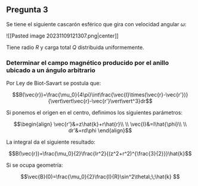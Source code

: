 
## Pregunta 3 

Se tiene el siguiente cascarón esférico que gira con velocidad angular $\omega$: 

![[Pasted image 20231109121307.png|center]]

Tiene radio $R$ y carga total $Q$ distribuida uniformemente. 

### Determinar el campo magnético producido por el anillo ubicado a un ángulo arbitrario 

Por Ley de Biot-Savart se postula que: 

$$B(\vec{r})=\frac{\mu_0}{4\pi}\int\frac{\vec{I}\times(\vec{r}-\vec{r'})}{\vert\vert\vec{r}-\vec{r'}\vert\vert^3}dr$$

Si ponemos el origen en el centro, definimos los siguientes parámetros: 

$$\begin{align}
\vec{r'}&=z\hat{k}+r\hat{r}\\  \\
\vec{I}&=I\hat{\phi}\\  \\
dr'&=rd\phi
\end{align}$$

La integral da el siguiente resultado: 

$$B(\vec{r})=\frac{\mu_0}{2}\frac{Ir^2}{(z^2+r^2)^{\frac{3}{2}}}\hat{k}$$

Si se ocupa geometría: 

$$\vec{B}(0)=\frac{\mu_0}{2}\frac{I}{R}\sin^2\theta\;\;\hat{k} $$

